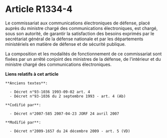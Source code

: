 # Article R1334-4

Le commissariat aux communications électroniques de défense, placé auprès du ministre chargé des communications
électroniques, est chargé, sous son autorité, de garantir la satisfaction des besoins exprimés par le secrétariat général de
la défense nationale et par les départements ministériels en matière de défense et de sécurité publique.

La composition et les modalités de fonctionnement de ce commissariat sont fixées par un arrêté conjoint des ministres de la
défense, de l'intérieur et du ministre chargé des communications électroniques.

**Liens relatifs à cet article**

	**Anciens textes**:

	  - Décret n°93-1036 1993-09-02 art. 4
	  - Décret n°93-1036 du 2 septembre 1993 - art. 4 (Ab)

	**Codifié par**:

	  - Décret n°2007-585 2007-04-23 JORF 24 avril 2007

	**Modifié par**:

	  - Décret n°2009-1657 du 24 décembre 2009 - art. 5 (VD)

